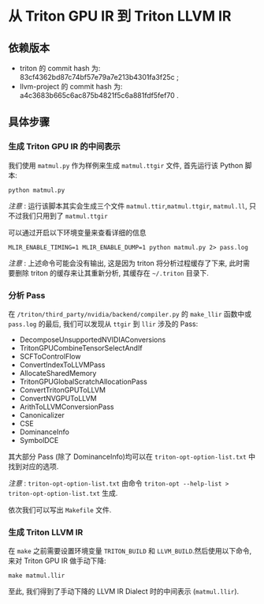 # 从 Triton GPU IR 到 Triton LLVM IR

## 依赖版本
- triton 的 commit hash 为: 83cf4362bd87c74bf57e79a7e213b4301fa3f25c ;
- llvm-project 的 commit hash 为: a4c3683b665c6ac875b4821f5c6a881fdf5fef70 .

## 具体步骤

### 生成 Triton GPU IR 的中间表示
我们使用 `matmul.py` 作为样例来生成 `matmul.ttgir` 文件, 首先运行该 Python 脚本:
```
python matmul.py
```
*注意* : 运行该脚本其实会生成三个文件 `matmul.ttir`,`matmul.ttgir`, `matmul.ll`, 只不过我们只用到了 `matmul.ttgir`

可以通过开启以下环境变量来查看详细的信息
```
MLIR_ENABLE_TIMING=1 MLIR_ENABLE_DUMP=1 python matmul.py 2> pass.log
```
*注意* : 上述命令可能会没有输出, 这是因为 triton 将分析过程缓存了下来, 此时需要删除 triton 的缓存来让其重新分析, 其缓存在 `~/.triton` 目录下.

### 分析 Pass
在 `/triton/third_party/nvidia/backend/compiler.py` 的 `make_llir` 函数中或 `pass.log` 的最后, 我们可以发现从 `ttgir` 到 `llir` 涉及的 Pass:
- DecomposeUnsupportedNVIDIAConversions
- TritonGPUCombineTensorSelectAndIf
- SCFToControlFlow
- ConvertIndexToLLVMPass
- AllocateSharedMemory
- TritonGPUGlobalScratchAllocationPass
- ConvertTritonGPUToLLVM
- ConvertNVGPUToLLVM
- ArithToLLVMConversionPass
- Canonicalizer
- CSE
- DominanceInfo
- SymbolDCE

其大部分 Pass (除了 DominanceInfo)均可以在 `triton-opt-option-list.txt` 中找到对应的选项.

*注意* : `triton-opt-option-list.txt` 由命令 `triton-opt --help-list > triton-opt-option-list.txt` 生成.

依次我们可以写出 `Makefile` 文件.

### 生成 Triton LLVM IR
在 `make` 之前需要设置环境变量 `TRITON_BUILD` 和 `LLVM_BUILD`.然后使用以下命令, 来对 Triton GPU IR 做手动下降:
```
make matmul.llir
```
至此, 我们得到了手动下降的 LLVM IR Dialect 时的中间表示 (`matmul.llir`).